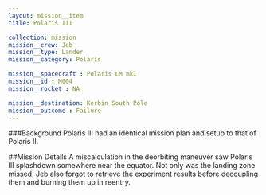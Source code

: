```yaml
---
layout: mission__item
title: Polaris III

collection: mission
mission__crew: Jeb
mission__type: Lander
mission__category: Polaris

mission__spacecraft : Polaris LM mkI
mission__id : M004
mission__rocket : NA

mission__destination: Kerbin South Pole
mission__outcome : Failure
---
```

###Background
Polaris III had an identical mission plan and setup to that of Polaris II. 


##Mission Details
A miscalculation in the deorbiting maneuver saw Polaris III splashdown somewhere near the equator. Not only was the landing zone missed, Jeb also forgot to retrieve the experiment results before decoupling them and burning them up in reentry.
